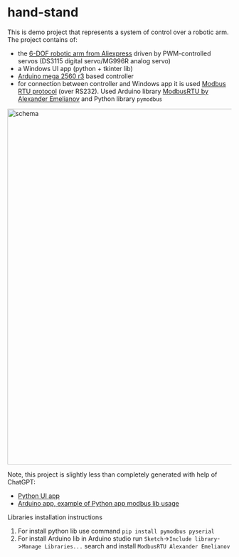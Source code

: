 # hand-stand
This is demo project that represents a system of control over a robotic arm. 
The project contains of:
- the [6-DOF robotic arm from Aliexpress](https://s.click.aliexpress.com/e/_onTxvrz) driven by PWM-controlled servos (DS3115 digital servo/MG996R analog servo)
- a Windows UI app (python + tkinter lib)
- [Arduino mega 2560 r3](https://s.click.aliexpress.com/e/_ooQZD0n) based controller
- for connection between controller and Windows app it is used
[Modbus RTU protocol](https://en.wikipedia.org/wiki/Modbus#Modbus_RTU) (over RS232). 
Used Arduino library [ModbusRTU by Alexander Emelianov](https://github.com/Emelianov/modbus-esp8266) and Python library `pymodbus`
<img src="https://github.com/user-attachments/assets/6529b6bf-a7a1-4956-8d6c-602a50b0b4b3" alt="schema" width="800"/>

Note, this project is slightly less than completely generated with help of ChatGPT:
- [Python UI app](https://chatgpt.com/share/67df3f7c-22ac-8003-bc4e-ac7ea6982ebe)
- [Arduino app, example of Python app modbus lib usage](https://chatgpt.com/share/67df3fd8-3cd4-8003-992e-2c174c5f28f8)

Libraries installation instructions
1. For install python lib use command `pip install pymodbus pyserial`
2. For install Arduino lib in Arduino studio run 
`Sketch`->`Include library`->`Manage Libraries...` search and install `ModbusRTU Alexander Emelianov`